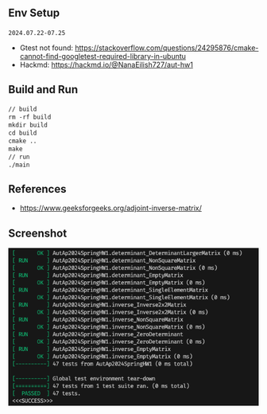 ## Env Setup
`2024.07.22-07.25`
- Gtest not found:
https://stackoverflow.com/questions/24295876/cmake-cannot-find-googletest-required-library-in-ubuntu
- Hackmd: https://hackmd.io/@NanaEilish727/aut-hw1

## Build and Run
```shell
// build
rm -rf build
mkdir build
cd build
cmake ..
make
// run
./main
```
## References
- https://www.geeksforgeeks.org/adjoint-inverse-matrix/
## Screenshot
![alt text](Resource/success.png)